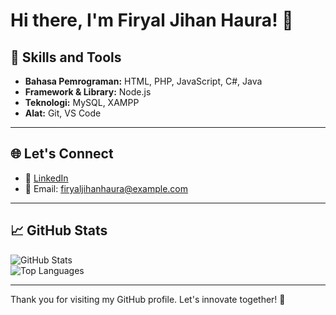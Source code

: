 # Hi there, I'm Firyal Jihan Haura! 👋

## 🚀 Skills and Tools

- **Bahasa Pemrograman:** HTML, PHP, JavaScript, C#, Java
- **Framework & Library:** Node.js
- **Teknologi:** MySQL, XAMPP
- **Alat:** Git, VS Code
---

## 🌐 Let's Connect

- 💼 [LinkedIn](https://www.linkedin.com/in/firyal-jihan-haura)  
- 📧 Email: firyaljihanhaura@example.com
---

## 📈 GitHub Stats

![GitHub Stats](https://github-readme-stats.vercel.app/api?username=firyaljihan&show_icons=true&theme=radical)  
![Top Languages](https://github-readme-stats.vercel.app/api/top-langs/?username=firyaljihan&layout=compact&theme=radical)

---

Thank you for visiting my GitHub profile. Let's innovate together! 🚀
